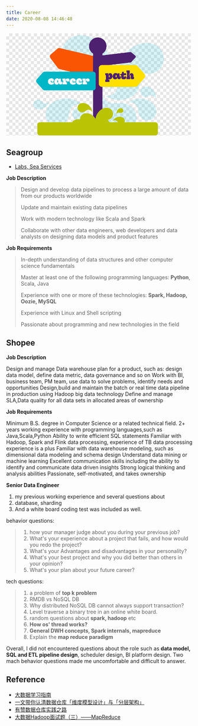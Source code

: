 ```yaml
---
title: Career
date: 2020-08-08 14:46:48
---
```


<img src="/vc/career1.png" width="500"/>


## Seagroup

- [Labs, Sea Services](https://career.seagroup.com/)

**Job Description**

> Design and develop data pipelines to process a large amount of data from our products worldwide
> 
> Update and maintain existing data pipelines
>
> Work with modern technology like Scala and Spark
> 
> Collaborate with other data engineers, web developers and data analysts on designing data models and product features
 

**Job Requirements**

> In-depth understanding of data structures and other computer science fundamentals
> 
> Master at least one of the following programming languages: **Python**, Scala, Java
> 
> Experience with one or more of these technologies: **Spark, Hadoop, Oozie, MySQL**
> 
> Experience with Linux and Shell scripting
> 
> Passionate about programming and new technologies in the field
 
 
## Shopee

**Job Description**
 
Design and manage Data warehouse plan for a product, such as: design data model, define data metric, data governance and so on
Work with BI, business team, PM team, use data to solve problems, identify needs and opportunities
Design,build and maintain the batch or real time data pipeline in production using Hadoop big data technology
Define and manage SLA,Data quality for all data sets in allocated areas of ownership


**Job Requirements**

Minimum B.S. degree in Computer Science or a related technical field.
2+ years working experience with programming languages,such as Java,Scala,Python
Ability to write efficient SQL statements
Familiar with Hadoop, Spark and Flink data processing, experience of TB data processing experience is a plus
Familiar with data warehouse modeling, such as dimensional data modeling and schema design
Understand data mining or machine learning
Excellent communication skills including the ability to identify and communicate data driven insights
Strong logical thinking and analysis abilities
Passionate, self-motivated, and takes ownership

**Senior Data Engineer**

1. my previous working experience and several questions about 
2. database, sharding
3. And a white board coding test was included as well.

behavior questions:

> 1. how your manager judge about you during your previous job? 
> 2. What's your experience about a project that fails, and how would you redo the project? 
> 3. What's your Advantages and disadvantages in your personality? 
> 4. What's your best project and why you did better than others in your opinion? 
> 5. What's your plan about your future career? 

tech questions:

> 1. a problem of **top k problem** 
> 2. RMDB vs NoSQL DB
> 3. Why distributed NoSQL DB cannot always support transaction?
> 4. Level traverse a binary tree in an online white board.  
> 5. random questions about **spark, hadoop** etc
> 6. **How os' thread works?**
> 7. **General DWH concepts, Spark internals, mapreduce**
> 8. Explain the **map reduce paradigm**

Overall, I did not encountered questions about the role such as **data model, SQL and ETL pipeline design**, scheduler design, BI platform design. Two mach behavior questions made me uncomfortable and difficult to answer.

## Reference

- [大数据学习指南](https://github.com/blair101/bigdata-tools/blob/master/README.md)
- [一文带你认清数据仓库「维度模型设计」与「分层架构」](https://zhuanlan.zhihu.com/p/139011156)
- [有赞数据仓库实践之路](https://tech.youzan.com/dw-in-youzan/)
- [大数据Hadoop面试题（三）——MapReduce](https://zhuanlan.zhihu.com/p/97714898)

